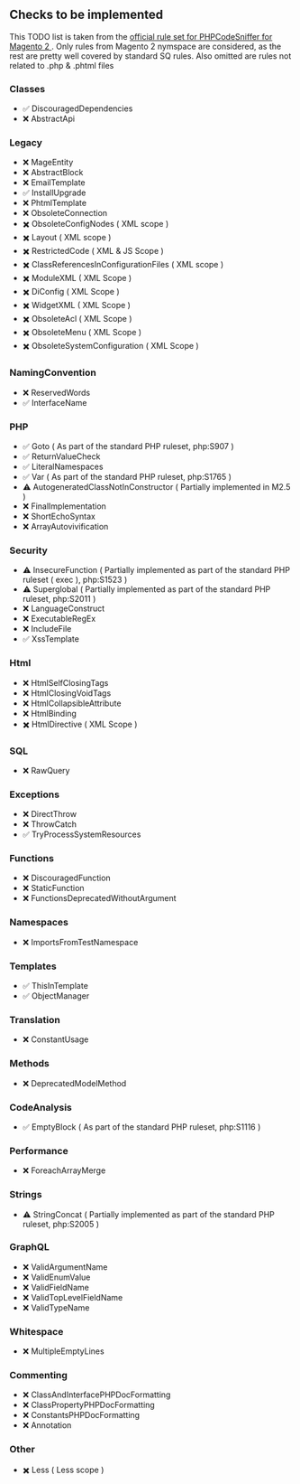 <h2>Checks to be implemented</h2>

<p>
    This TODO list is taken from the <a href="https://github.com/magento/magento-coding-standard/blob/develop/Magento2/ruleset.xml">
        official rule set for PHPCodeSniffer for Magento 2
    </a>. 
    Only rules from Magento 2 nymspace are considered, as the rest are pretty well covered by standard SQ rules. 
    Also omitted are rules not related to .php & .phtml files
</p>

<h3>Classes</h3>
<ul>
    <li>✅ DiscouragedDependencies</li>
    <li>❌ AbstractApi</li>
</ul>

<h3>Legacy</h3>
<ul>
    <li>❌ MageEntity</li>
    <li>❌ AbstractBlock</li>
    <li>❌ EmailTemplate</li>
    <li>✅ InstallUpgrade</li>
    <li>❌ PhtmlTemplate</li>
    <li>❌ ObsoleteConnection</li>
    <li>✖️ ObsoleteConfigNodes ( XML scope )</li>
    <li>✖️ Layout ( XML scope )</li>
    <li>✖️ RestrictedCode ( XML & JS Scope )</li>
    <li>✖️ ClassReferencesInConfigurationFiles ( XML scope )</li>
    <li>✖️ ModuleXML ( XML Scope )</li>
    <li>✖️ DiConfig ( XML Scope )</li>
    <li>✖️ WidgetXML ( XML Scope )</li>
    <li>✖️ ObsoleteAcl ( XML Scope )</li>
    <li>✖️ ObsoleteMenu ( XML Scope )</li>
    <li>✖️ ObsoleteSystemConfiguration ( XML Scope )</li>


</ul>

<h3>NamingConvention</h3>
<ul>
    <li>❌ ReservedWords</li>
    <li>✅ InterfaceName</li>
</ul>

<h3>PHP</h3>
<ul>
    <li>✅ Goto ( As part of the standard PHP ruleset, php:S907 )</li>
    <li>✅ ReturnValueCheck</li>
    <li>✅ LiteralNamespaces</li>
    <li>✅ Var ( As part of the standard PHP ruleset, php:S1765 )</li>
    <li>️️⚠️ AutogeneratedClassNotInConstructor ( Partially implemented in M2.5 )</li>
    <li>❌ FinalImplementation</li>
    <li>❌ ShortEchoSyntax</li>
    <li>❌ ArrayAutovivification</li>
</ul>

<h3>Security</h3>
<ul>
    <li>️⚠️ InsecureFunction ( Partially implemented as part of the standard PHP ruleset ( exec ), php:S1523 )</li>
    <li>️️⚠️ Superglobal ( Partially implemented as part of the standard PHP ruleset, php:S2011 )</li>
    <li>❌ LanguageConstruct</li>
    <li>❌ ExecutableRegEx </li>
    <li>❌ IncludeFile</li>
    <li>✅ XssTemplate</li>
</ul>

<h3>Html</h3>
<ul>
    <li>❌ HtmlSelfClosingTags</li>
    <li>❌ HtmlClosingVoidTags</li>
    <li>❌ HtmlCollapsibleAttribute</li>
    <li>❌ HtmlBinding</li>
    <li>✖️ HtmlDirective ( XML Scope )</li>

</ul>

<h3>SQL</h3>
<ul>
    <li>❌ RawQuery</li>
</ul>

<h3>Exceptions</h3>
<ul>
    <li>❌ DirectThrow</li>
    <li>❌ ThrowCatch</li>
    <li>✅ TryProcessSystemResources</li>
</ul>

<h3>Functions</h3>
<ul>
    <li>❌ DiscouragedFunction</li>
    <li>❌ StaticFunction</li>
    <li>❌ FunctionsDeprecatedWithoutArgument</li>
</ul>

<h3>Namespaces</h3>
<ul>
    <li>❌ ImportsFromTestNamespace</li>
</ul>

<h3>Templates</h3>
<ul>
    <li>✅ ThisInTemplate</li>
    <li>✅ ObjectManager</li>
</ul>

<h3>Translation</h3>
<ul>
    <li>❌ ConstantUsage</li>
</ul>

<h3>Methods</h3>
<ul>
    <li>❌ DeprecatedModelMethod</li>
</ul>

<h3>CodeAnalysis</h3>
<ul>
    <li>✅ EmptyBlock ( As part of the standard PHP ruleset, php:S1116 )</li>
</ul>

<h3>Performance</h3>
<ul>
    <li>❌ ForeachArrayMerge</li>
</ul>

<h3>Strings</h3>
<ul>
    <li>️️⚠️ StringConcat  ( Partially implemented as part of the standard PHP ruleset, php:S2005 )</li>
</ul>

<h3>GraphQL</h3>
<ul>
    <li>❌ ValidArgumentName</li>
    <li>❌ ValidEnumValue</li>
    <li>❌ ValidFieldName</li>
    <li>❌ ValidTopLevelFieldName</li>
    <li>❌ ValidTypeName</li>
</ul>

<h3>Whitespace</h3>
<ul>
    <li>❌ MultipleEmptyLines</li>
</ul>

<h3>Commenting</h3>
<ul>
    <li>❌ ClassAndInterfacePHPDocFormatting</li>
    <li>❌ ClassPropertyPHPDocFormatting</li>
    <li>❌ ConstantsPHPDocFormatting</li>
    <li>❌ Annotation</li>
</ul>

<h3>Other</h3>
<ul>
    <li>✖️ Less ( Less scope )</li>
</ul>